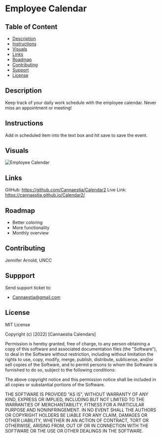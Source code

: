 # Employee Calendar

## Table of Content
* [Description](#description)
* [Instructions](#instructions)
* [Visuals](#visuals)
* [Links](#links)
* [Roadmap](#roadmap)
* [Contributing](#contributing)
* [Support](#support)
* [License](#license)

## Description
Keep track of your daily work schedule with the employee calendar. Never miss an appointment or meeting! 

## Instructions
Add in scheduled item into the text box and hit save to save the event.  

## Visuals
![Employee Calendar](./Develop/assets/Work-Day-Scheduler.png)

## Links
GitHub: https://github.com/Cannaestia/Calendar2
Live Link: https://cannaestia.github.io/Calendar2/

## Roadmap
- Better coloring
- More functionality
- Monthly overview

## Contributing
Jennifer Arnold, UNCC

## Suppport
Send support ticket to:
- Cannaestia@gmail.com

## License 
MIT License

Copyright (c) [2022] [Cannaestia Calendars]

Permission is hereby granted, free of charge, to any person obtaining a copy of this software and associated documentation files (the "Software"), to deal in the Software without restriction, including without limitation the rights to use, copy, modify, merge, publish, distribute, sublicense, and/or sell copies of the Software, and to permit persons to whom the Software is furnished to do so, subject to the following conditions:

The above copyright notice and this permission notice shall be included in all copies or substantial portions of the Software.

THE SOFTWARE IS PROVIDED "AS IS", WITHOUT WARRANTY OF ANY KIND, EXPRESS OR IMPLIED, INCLUDING BUT NOT LIMITED TO THE WARRANTIES OF MERCHANTABILITY, FITNESS FOR A PARTICULAR PURPOSE AND NONINFRINGEMENT. IN NO EVENT SHALL THE AUTHORS OR COPYRIGHT HOLDERS BE LIABLE FOR ANY CLAIM, DAMAGES OR OTHER LIABILITY, WHETHER IN AN ACTION OF CONTRACT, TORT OR OTHERWISE, ARISING FROM, OUT OF OR IN CONNECTION WITH THE SOFTWARE OR THE USE OR OTHER DEALINGS IN THE SOFTWARE.